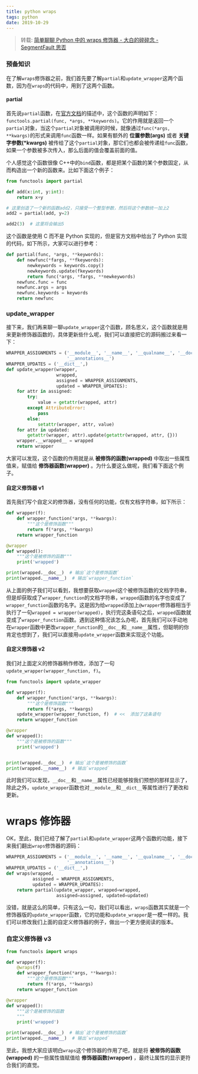 ```yaml
---
title: python wraps
tags: python
date: 2019-10-29
---
```


> 转载: [简单聊聊 Python 中的 wraps 修饰器 - 大白的碎碎念 - SegmentFault 思否](https://segmentfault.com/a/1190000009398663)

### 预备知识

在了解`wraps`修饰器之前，我们首先要了解`partial`和`update_wrapper`这两个函数，因为在`wraps`的代码中，用到了这两个函数。

#### partial

首先说`partial`函数，在[官方文档](https://docs.python.org/3/library/functools.html#functools.partial)的描述中，这个函数的声明如下：`functools.partial(func, *args, **keywords)`。它的作用就是返回一个`partial`对象，当这个`partial`对象被调用的时候，就像通过`func(*args, **kwargs)`的形式来调用`func`函数一样。如果有额外的 **位置参数(args)** 或者 **关键字参数(\*kwargs)** 被传给了这个`partial`对象，那它们也都会被传递给`func`函数，如果一个参数被多次传入，那么后面的值会覆盖前面的值。

个人感觉这个函数很像 C++中的`bind`函数，都是把某个函数的某个参数固定，从而构造出一个新的函数来。比如下面这个例子：

```python
from functools import partial

def add(x:int, y:int):
    return x+y

# 这里创造了一个新的函数add2，只接受一个整型参数，然后将这个参数统一加上2
add2 = partial(add, y=2)

add2(3)  # 这里将会输出5
```

这个函数是使用 C 而不是 Python 实现的，但是官方文档中给出了 Python 实现的代码，如下所示，大家可以进行参考：

```python
def partial(func, *args, **keywords):
    def newfunc(*fargs, **fkeywords):
        newkeywords = keywords.copy()
        newkeywords.update(fkeywords)
        return func(*args, *fargs, **newkeywords)
    newfunc.func = func
    newfunc.args = args
    newfunc.keywords = keywords
    return newfunc
```

### update_wrapper

接下来，我们再来聊一聊`update_wrapper`这个函数，顾名思义，这个函数就是用来更新修饰器函数的，具体更新些什么呢，我们可以直接把它的源码搬过来看一下：

```python
WRAPPER_ASSIGNMENTS = ('__module__', '__name__', '__qualname__', '__doc__',
                       '__annotations__')
WRAPPER_UPDATES = ('__dict__',)
def update_wrapper(wrapper,
                   wrapped,
                   assigned = WRAPPER_ASSIGNMENTS,
                   updated = WRAPPER_UPDATES):
    for attr in assigned:
        try:
            value = getattr(wrapped, attr)
        except AttributeError:
            pass
        else:
            setattr(wrapper, attr, value)
    for attr in updated:
        getattr(wrapper, attr).update(getattr(wrapped, attr, {}))
    wrapper.__wrapped__ = wrapped
    return wrapper
```

大家可以发现，这个函数的作用就是从 **被修饰的函数(wrapped)** 中取出一些属性值来，赋值给 **修饰器函数(wrapper)** 。为什么要这么做呢，我们看下面这个例子。

#### 自定义修饰器 v1

首先我们写个自定义的修饰器，没有任何的功能，仅有文档字符串，如下所示：

```python
def wrapper(f):
    def wrapper_function(*args, **kwargs):
        """这个是修饰函数"""
        return f(*args, **kwargs)
    return wrapper_function

@wrapper
def wrapped():
    """这个是被修饰的函数"""
    print('wrapped')

print(wrapped.__doc__)  # 输出`这个是修饰函数`
print(wrapped.__name__)  # 输出`wrapper_function`
```

从上面的例子我们可以看到，我想要获取`wrapped`这个被修饰函数的文档字符串，但是却获取成了`wrapper_function`的文档字符串，`wrapped`函数的名字也变成了`wrapper_function`函数的名字。这是因为给`wrapped`添加上`@wrapper`修饰器相当于执行了一句`wrapped = wrapper(wrapped)`，执行完这条语句之后，`wrapped`函数就变成了`wrapper_function`函数。遇到这种情况该怎么办呢，首先我们可以手动地在`wrapper`函数中更改`wrapper_function`的`__doc__`和`__name__`属性，但聪明的你肯定也想到了，我们可以直接用`update_wrapper`函数来实现这个功能。

#### 自定义修饰器 v2

我们对上面定义的修饰器稍作修改，添加了一句`update_wrapper(wrapper_function, f)`。

```python
from functools import update_wrapper

def wrapper(f):
    def wrapper_function(*args, **kwargs):
        """这个是修饰函数"""
        return f(*args, **kwargs)
    update_wrapper(wrapper_function, f)  # <<  添加了这条语句
    return wrapper_function

@wrapper
def wrapped():
    """这个是被修饰的函数"""
    print('wrapped')


print(wrapped.__doc__)  # 输出`这个是被修饰的函数`
print(wrapped.__name__)  # 输出`wrapped`
```

此时我们可以发现，`__doc__`和`__name__`属性已经能够按我们预想的那样显示了，除此之外，`update_wrapper`函数也对`__module__`和`__dict__`等属性进行了更改和更新。

# wraps 修饰器

OK，至此，我们已经了解了`partial`和`update_wrapper`这两个函数的功能，接下来我们翻出`wraps`修饰器的源码：

```python
WRAPPER_ASSIGNMENTS = ('__module__', '__name__', '__qualname__', '__doc__',
                       '__annotations__')
WRAPPER_UPDATES = ('__dict__',)
def wraps(wrapped,
          assigned = WRAPPER_ASSIGNMENTS,
          updated = WRAPPER_UPDATES):
    return partial(update_wrapper, wrapped=wrapped,
                   assigned=assigned, updated=updated)
```

没错，就是这么的简单，只有这么一句，我们可以看出，`wraps`函数其实就是一个修饰器版的`update_wrapper`函数，它的功能和`update_wrapper`是一模一样的。我们可以修改我们上面的自定义修饰器的例子，做出一个更方便阅读的版本。

### 自定义修饰器 v3

```python
from functools import wraps

def wrapper(f):
    @wraps(f)
    def wrapper_function(*args, **kwargs):
        """这个是修饰函数"""
        return f(*args, **kwargs)
    return wrapper_function

@wrapper
def wrapped():
    """这个是被修饰的函数
    """
    print('wrapped')

print(wrapped.__doc__)  # 输出`这个是被修饰的函数`
print(wrapped.__name__)  # 输出`wrapped`
```

至此，我想大家应该明白`wraps`这个修饰器的作用了吧，就是将 **被修饰的函数(wrapped)** 的一些属性值赋值给 **修饰器函数(wrapper)** ，最终让属性的显示更符合我们的直觉。
